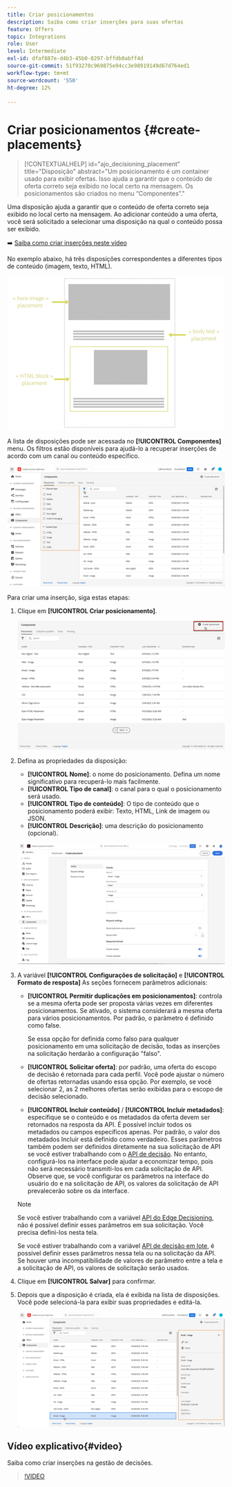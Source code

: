 ```yaml
---
title: Criar posicionamentos
description: Saiba como criar inserções para suas ofertas
feature: Offers
topic: Integrations
role: User
level: Intermediate
exl-id: dfaf887e-d4b3-45b0-8297-bffdb0abff4d
source-git-commit: 51f93270c969875e94cc3e98919149d67d764ed1
workflow-type: tm+mt
source-wordcount: '550'
ht-degree: 12%

---
```


# Criar posicionamentos {#create-placements}

>[!CONTEXTUALHELP]
>id="ajo_decisioning_placement"
>title="Disposição"
>abstract="Um posicionamento é um container usado para exibir ofertas. Isso ajuda a garantir que o conteúdo de oferta correto seja exibido no local certo na mensagem. Os posicionamentos são criados no menu “Componentes”."

Uma disposição ajuda a garantir que o conteúdo de oferta correto seja exibido no local certo na mensagem. Ao adicionar conteúdo a uma oferta, você será solicitado a selecionar uma disposição na qual o conteúdo possa ser exibido.

➡️ [Saiba como criar inserções neste vídeo](#video)

No exemplo abaixo, há três disposições correspondentes a diferentes tipos de conteúdo (imagem, texto, HTML).

![](../assets/offers_placement_schema.png)

A lista de disposições pode ser acessada no **[!UICONTROL Componentes]** menu. Os filtros estão disponíveis para ajudá-lo a recuperar inserções de acordo com um canal ou conteúdo específico.

![](../assets/placements_filter.png)

Para criar uma inserção, siga estas etapas:

1. Clique em **[!UICONTROL Criar posicionamento]**.

   ![](../assets/offers_placement_creation.png)

1. Defina as propriedades da disposição:

   * **[!UICONTROL Nome]**: o nome do posicionamento. Defina um nome significativo para recuperá-lo mais facilmente.
   * **[!UICONTROL Tipo de canal]**: o canal para o qual o posicionamento será usado.
   * **[!UICONTROL Tipo de conteúdo]**: O tipo de conteúdo que o posicionamento poderá exibir: Texto, HTML, Link de imagem ou JSON.
   * **[!UICONTROL Descrição]**: uma descrição do posicionamento (opcional).

   ![](../assets/offers_placement_creation_properties.png)


1. A variável **[!UICONTROL Configurações de solicitação]** e **[!UICONTROL Formato de resposta]** As seções fornecem parâmetros adicionais:

   * **[!UICONTROL Permitir duplicações em posicionamentos]**: controla se a mesma oferta pode ser proposta várias vezes em diferentes posicionamentos. Se ativado, o sistema considerará a mesma oferta para vários posicionamentos. Por padrão, o parâmetro é definido como false.

      Se essa opção for definida como falso para qualquer posicionamento em uma solicitação de decisão, todas as inserções na solicitação herdarão a configuração &quot;falso&quot;.

   * **[!UICONTROL Solicitar oferta]**: por padrão, uma oferta do escopo de decisão é retornada para cada perfil. Você pode ajustar o número de ofertas retornadas usando essa opção. Por exemplo, se você selecionar 2, as 2 melhores ofertas serão exibidas para o escopo de decisão selecionado.

   * **[!UICONTROL Incluir conteúdo]** / **[!UICONTROL Incluir metadados]**: especifique se o conteúdo e os metadados da oferta devem ser retornados na resposta da API. É possível incluir todos os metadados ou campos específicos apenas. Por padrão, o valor dos metadados Incluir está definido como verdadeiro.
   Esses parâmetros também podem ser definidos diretamente na sua solicitação de API se você estiver trabalhando com o [API de decisão](https://experienceleague.adobe.com/docs/journey-optimizer/using/offer-decisioning/api-reference/offer-delivery-api/decisioning-api.html). No entanto, configurá-los na interface pode ajudar a economizar tempo, pois não será necessário transmiti-los em cada solicitação de API. Observe que, se você configurar os parâmetros na interface do usuário do e na solicitação de API, os valores da solicitação de API prevalecerão sobre os da interface.

   >[!NOTE]
   >
   >Se você estiver trabalhando com a variável [API do Edge Decisioning](https://experienceleague.adobe.com/docs/journey-optimizer/using/offer-decisioning/api-reference/offer-delivery-api/edge-decisioning-api.html?), não é possível definir esses parâmetros em sua solicitação. Você precisa defini-los nesta tela.
   >
   >Se você estiver trabalhando com a variável [API de decisão em lote](../api-reference/offer-delivery-api/batch-decisioning-api.md), é possível definir esses parâmetros nessa tela ou na solicitação da API. Se houver uma incompatibilidade de valores de parâmetro entre a tela e a solicitação de API, os valores de solicitação serão usados.

1. Clique em **[!UICONTROL Salvar]** para confirmar.

1. Depois que a disposição é criada, ela é exibida na lista de disposições. Você pode selecioná-la para exibir suas propriedades e editá-la.

   ![](../assets/placement_created.png)

## Vídeo explicativo{#video}

Saiba como criar inserções na gestão de decisões.

>[!VIDEO](https://video.tv.adobe.com/v/329372?quality=12)

